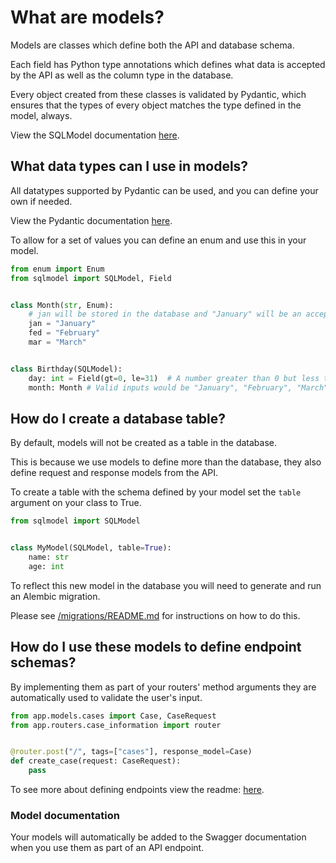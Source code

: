# What are models?
Models are classes which define both the API and database schema.

Each field has Python type annotations which defines what data is accepted by the API 
as well as the column type in the database.

Every object created from these classes is validated by Pydantic, which ensures that the types of every object matches
the type defined in the model, always.

View the SQLModel documentation [here](https://sqlmodel.tiangolo.com/).

## What data types can I use in models?
All datatypes supported by Pydantic can be used, and you can define your own if needed.

View the Pydantic documentation [here](https://docs.pydantic.dev/latest/concepts/types/#constrained-types).

To allow for a set of values you can define an enum and use this in your model.
```python
from enum import Enum
from sqlmodel import SQLModel, Field


class Month(str, Enum):
    # jan will be stored in the database and "January" will be an acceptable input.
    jan = "January"
    fed = "February"
    mar = "March"


class Birthday(SQLModel):
    day: int = Field(gt=0, le=31)  # A number greater than 0 but less than or equal to 31.
    month: Month # Valid inputs would be "January", "February", "March"
```

## How do I create a database table?
By default, models will not be created as a table in the database. 

This is because we use models to define more than the database, they also define request and response 
models from the API.

To create a table with the schema defined by your model set the `table` argument on your class to True.
```python
from sqlmodel import SQLModel


class MyModel(SQLModel, table=True):
    name: str
    age: int
```

To reflect this new model in the database you will need to generate and run an Alembic migration.

Please see [/migrations/README.md](../migrations/README.md) for instructions on how to do this.

## How do I use these models to define endpoint schemas?
By implementing them as part of your routers' method arguments they are automatically used to validate the user's input.
```python
from app.models.cases import Case, CaseRequest
from app.routers.case_information import router


@router.post("/", tags=["cases"], response_model=Case)
def create_case(request: CaseRequest):
    pass
```

To see more about defining endpoints view the readme: [here](../routers/README.md).

### Model documentation
Your models will automatically be added to the Swagger documentation when you use them as part of an API endpoint.
